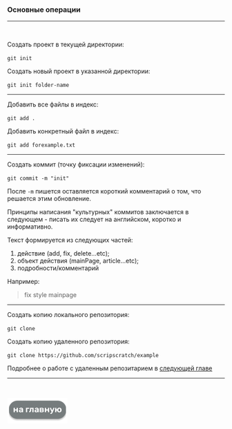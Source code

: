 ### Основные операции
---

<br>


Создать проект в текущей директории:

`git init`


Создать новый проект в указанной директории:

`git init folder-name`

---
Добавить все файлы в индекс:

`git add .`

Добавить конкретный файл в индекс:

`git add forexample.txt`

---
Создать коммит (точку фиксации изменений):

`git commit -m "init"` 

После `-m` пишется оставляется короткий комментарий о том, что решается этим обновление.

Принципы написания "культурных" коммитов заключается в следующем - писать их следует на английском, коротко и информативно.

Текст формируется из следующих частей: 
   1. действие (add, fix, delete...etc);
   2. объект действия (mainPage, article...etc);
   3. подробности/комментарий

Например:

> fix style mainpage

---
Создать копию локального репозитория:

`git clone`

Создать копию удаленного репозитория:

`git clone https://github.com/scripscratch/example
`


Подробнее о работе с удаленным репозитарием в [следующей главе](./remote.md)

---

<br>

[![на Главную](./assets/mainpage.png)](./readme.md)
